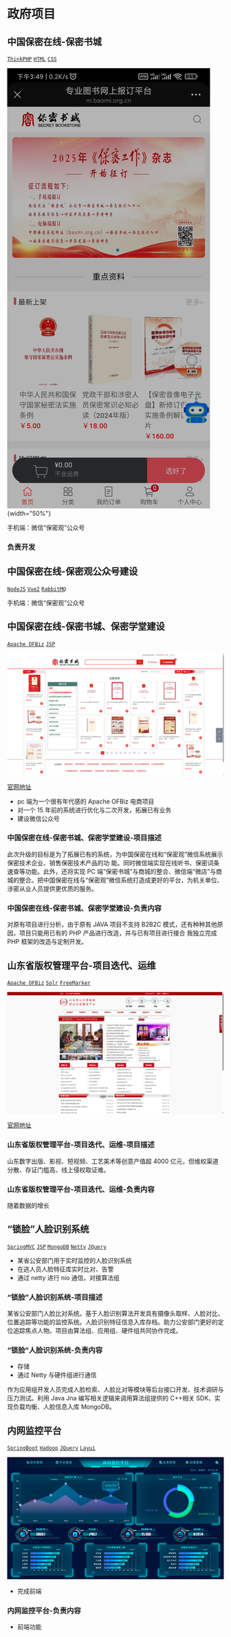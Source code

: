 # 政府项目

## 中国保密在线-保密书城

[`ThinkPHP`](https://www.thinkphp.cn/)
[`HTML`](https://developer.mozilla.org/zh-CN/docs/Web/HTML)
[`CSS`](https://developer.mozilla.org/zh-CN/docs/Web/CSS)

![图1](./1-government-baomishucheng1.jpg){width="50%"}

手机端：微信“保密观”公众号

### 负责开发

## 中国保密在线-保密观公众号建设

[`NodeJS`](https://nodejs.org/)
[`Vue2`](https://v2.vuejs.org/)
[`RabbitMQ`](https://www.rabbitmq.com/)

手机端：微信“保密观”公众号

## 中国保密在线-保密书城、保密学堂建设

[`Apache OFBiz`](https://ofbiz.apache.org/)
[`JSP`](https://www.ibm.com/docs/zh/was-zos/9.0.5?topic=applications-javaserver-pages)

![图1](./1-government-baomizaixian1.png)

<i class="pi pi-globe"></i>
[官网地址](https://www.baomi.org.cn/?pageId=1&index=0&siteId=95)

- pc 端为一个很有年代感的 Apache OFBiz 电商项目
- 对一个 15 年前的系统进行优化与二次开发，拓展已有业务
- 建设微信公众号

### 中国保密在线-保密书城、保密学堂建设-项目描述

此次升级的⽬标是为了拓展已有的系统，为中国保密在线和“保密观”微信系统展⽰保密技术企业、销售保密技术产品的功 能。同时微信端实现在线听书、保密词条速查等功能。此外，还将实现 PC 端“保密书城”与商城的整合、微信端“微店”与商 城的整合。把中国保密在线与“保密观”微信系统打造成更好的平台，为机关单位、涉密从业⼈员提供更优质的服务。

### 中国保密在线-保密书城、保密学堂建设-负责内容

对原有项目进行分析，由于原有 JAVA 项⽬不⽀持 B2B2C 模式，还有种种其他原因，项⽬只能⽤已有的 PHP 产品进⾏改造，并与已有项⽬进⾏接合 我独⽴完成 PHP 框架的改造与定制开发。

## 山东省版权管理平台-项目迭代、运维

[`Apache OFBiz`](https://ofbiz.apache.org/)
[`Solr`](https://solr.apache.org/)
[`FreeMarker`](https://freemarker.apache.org/)

![图1](./1-government-shandongbanquan1.png)

<i class="pi pi-globe"></i>
[官网地址](https://sdbqfw.com)

### 山东省版权管理平台-项目迭代、运维-项目描述

山东数字出版、影视、短视频、工艺美术等创意产值超 4000 亿元，但维权渠道分散、存证门槛高、线上侵权取证难。

### 山东省版权管理平台-项目迭代、运维-负责内容

随着数据的增长

## “锁脸”人脸识别系统

[`SpringMVC`](https://docs.spring.io/spring-framework/docs/3.2.x/spring-framework-reference/html/mvc.html)
[`JSP`](https://www.ibm.com/docs/zh/was-zos/9.0.5?topic=applications-javaserver-pages)
[`MongoDB`](https://www.mongodb.com/)
[`Netty`](https://netty.io/)
[`JQuery`](https://jquery.com/)

- 某省公安部门用于实时监控的人脸识别系统
- 在逃人员人脸特征库实时比对、告警
- 通过 netty 进行 nio 通信，对接算法组

### “锁脸”人脸识别系统-项目描述

某省公安部门人脸比对系统。基于人脸识别算法开发具有摄像头取样、人脸对比、位置追踪等功能的监控系统。人脸识别特征信息入库存档。助力公安部门更好的定位追踪焦点人物。项目由算法组、应用组、硬件组共同协作完成。

### “锁脸”人脸识别系统-负责内容

- 存储
- 通过 Netty 与硬件组进行通信

作为应用组开发人员完成人脸检索、人脸比对等模块等后台接口开发、技术调研与压力测试。利用 Java Jna 编写相关逻辑来调用算法组提供的 C++相关 SDK、实现负载均衡、人脸信息入库 MongoDB。

## 内网监控平台

[`SpringBoot`](https://spring.io/projects/spring-boot)
[`Hadoop`](https://hadoop.apache.org/)
[`JQuery`](https://jquery.com/)
[`Layui`](https://layui.dev/)

![图1](./1-government-neiwang1.jpg)

- 完成前端

### 内网监控平台-负责内容

- 前端功能
